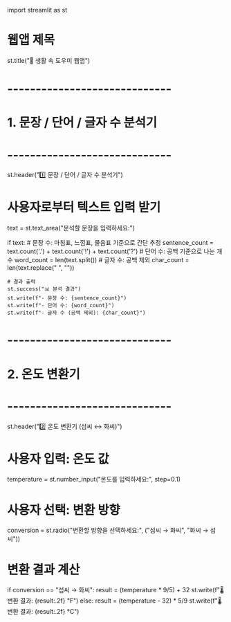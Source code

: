 import streamlit as st

# 웹앱 제목
st.title("📎 생활 속 도우미 웹앱")

# -----------------------------
# 1. 문장 / 단어 / 글자 수 분석기
# -----------------------------
st.header("1️⃣ 문장 / 단어 / 글자 수 분석기")

# 사용자로부터 텍스트 입력 받기
text = st.text_area("분석할 문장을 입력하세요:")

if text:
    # 문장 수: 마침표, 느낌표, 물음표 기준으로 간단 추정
    sentence_count = text.count('.') + text.count('!') + text.count('?')
    # 단어 수: 공백 기준으로 나눈 개수
    word_count = len(text.split())
    # 글자 수: 공백 제외
    char_count = len(text.replace(" ", ""))

    # 결과 출력
    st.success("📊 분석 결과")
    st.write(f"- 문장 수: {sentence_count}")
    st.write(f"- 단어 수: {word_count}")
    st.write(f"- 글자 수 (공백 제외): {char_count}")

# -----------------------------
# 2. 온도 변환기
# -----------------------------
st.header("2️⃣ 온도 변환기 (섭씨 ↔ 화씨)")

# 사용자 입력: 온도 값
temperature = st.number_input("온도를 입력하세요:", step=0.1)

# 사용자 선택: 변환 방향
conversion = st.radio("변환할 방향을 선택하세요:", ("섭씨 → 화씨", "화씨 → 섭씨"))

# 변환 결과 계산
if conversion == "섭씨 → 화씨":
    result = (temperature * 9/5) + 32
    st.write(f"🌡️ 변환 결과: {result:.2f} ℉")
else:
    result = (temperature - 32) * 5/9
    st.write(f"🌡️ 변환 결과: {result:.2f} ℃")
